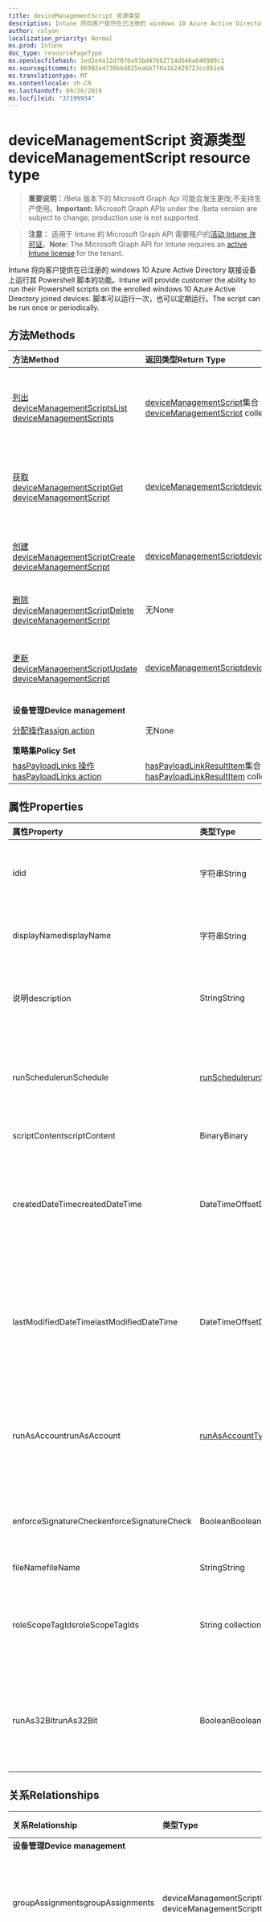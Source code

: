 ```yaml
---
title: deviceManagementScript 资源类型
description: Intune 将向客户提供在已注册的 windows 10 Azure Active Directory 联接设备上运行其 Powershell 脚本的功能。 脚本可以运行一次，也可以定期运行。
author: rolyon
localization_priority: Normal
ms.prod: Intune
doc_type: resourcePageType
ms.openlocfilehash: 1ed2e4a12d7070a93bd47662714d646a640989c1
ms.sourcegitcommit: 86903a4730bbd825eabb7f0a1b2429723cc8b1e6
ms.translationtype: MT
ms.contentlocale: zh-CN
ms.lasthandoff: 09/26/2019
ms.locfileid: "37199934"
---
```

# <a name="devicemanagementscript-resource-type"></a><span data-ttu-id="558cd-104">deviceManagementScript 资源类型</span><span class="sxs-lookup"><span data-stu-id="558cd-104">deviceManagementScript resource type</span></span>

> <span data-ttu-id="558cd-105">**重要说明：**/Beta 版本下的 Microsoft Graph Api 可能会发生更改;不支持生产使用。</span><span class="sxs-lookup"><span data-stu-id="558cd-105">**Important:** Microsoft Graph APIs under the /beta version are subject to change; production use is not supported.</span></span>

> <span data-ttu-id="558cd-106">**注意：** 适用于 Intune 的 Microsoft Graph API 需要租户的[活动 Intune 许可证](https://go.microsoft.com/fwlink/?linkid=839381)。</span><span class="sxs-lookup"><span data-stu-id="558cd-106">**Note:** The Microsoft Graph API for Intune requires an [active Intune license](https://go.microsoft.com/fwlink/?linkid=839381) for the tenant.</span></span>

<span data-ttu-id="558cd-107">Intune 将向客户提供在已注册的 windows 10 Azure Active Directory 联接设备上运行其 Powershell 脚本的功能。</span><span class="sxs-lookup"><span data-stu-id="558cd-107">Intune will provide customer the ability to run their Powershell scripts on the enrolled windows 10 Azure Active Directory joined devices.</span></span> <span data-ttu-id="558cd-108">脚本可以运行一次，也可以定期运行。</span><span class="sxs-lookup"><span data-stu-id="558cd-108">The script can be run once or periodically.</span></span>

## <a name="methods"></a><span data-ttu-id="558cd-109">方法</span><span class="sxs-lookup"><span data-stu-id="558cd-109">Methods</span></span>
|<span data-ttu-id="558cd-110">方法</span><span class="sxs-lookup"><span data-stu-id="558cd-110">Method</span></span>|<span data-ttu-id="558cd-111">返回类型</span><span class="sxs-lookup"><span data-stu-id="558cd-111">Return Type</span></span>|<span data-ttu-id="558cd-112">说明</span><span class="sxs-lookup"><span data-stu-id="558cd-112">Description</span></span>|
|:---|:---|:---|
|[<span data-ttu-id="558cd-113">列出 deviceManagementScripts</span><span class="sxs-lookup"><span data-stu-id="558cd-113">List deviceManagementScripts</span></span>](../api/intune-shared-devicemanagementscript-list.md)|<span data-ttu-id="558cd-114">[deviceManagementScript](../resources/intune-shared-devicemanagementscript.md)集合</span><span class="sxs-lookup"><span data-stu-id="558cd-114">[deviceManagementScript](../resources/intune-shared-devicemanagementscript.md) collection</span></span>|<span data-ttu-id="558cd-115">列出[deviceManagementScript](../resources/intune-shared-devicemanagementscript.md)对象的属性和关系。</span><span class="sxs-lookup"><span data-stu-id="558cd-115">List properties and relationships of the [deviceManagementScript](../resources/intune-shared-devicemanagementscript.md) objects.</span></span>|
|[<span data-ttu-id="558cd-116">获取 deviceManagementScript</span><span class="sxs-lookup"><span data-stu-id="558cd-116">Get deviceManagementScript</span></span>](../api/intune-shared-devicemanagementscript-get.md)|[<span data-ttu-id="558cd-117">deviceManagementScript</span><span class="sxs-lookup"><span data-stu-id="558cd-117">deviceManagementScript</span></span>](../resources/intune-shared-devicemanagementscript.md)|<span data-ttu-id="558cd-118">读取[deviceManagementScript](../resources/intune-shared-devicemanagementscript.md)对象的属性和关系。</span><span class="sxs-lookup"><span data-stu-id="558cd-118">Read properties and relationships of the [deviceManagementScript](../resources/intune-shared-devicemanagementscript.md) object.</span></span>|
|[<span data-ttu-id="558cd-119">创建 deviceManagementScript</span><span class="sxs-lookup"><span data-stu-id="558cd-119">Create deviceManagementScript</span></span>](../api/intune-shared-devicemanagementscript-create.md)|[<span data-ttu-id="558cd-120">deviceManagementScript</span><span class="sxs-lookup"><span data-stu-id="558cd-120">deviceManagementScript</span></span>](../resources/intune-shared-devicemanagementscript.md)|<span data-ttu-id="558cd-121">创建新的[deviceManagementScript](../resources/intune-shared-devicemanagementscript.md)对象。</span><span class="sxs-lookup"><span data-stu-id="558cd-121">Create a new [deviceManagementScript](../resources/intune-shared-devicemanagementscript.md) object.</span></span>|
|[<span data-ttu-id="558cd-122">删除 deviceManagementScript</span><span class="sxs-lookup"><span data-stu-id="558cd-122">Delete deviceManagementScript</span></span>](../api/intune-shared-devicemanagementscript-delete.md)|<span data-ttu-id="558cd-123">无</span><span class="sxs-lookup"><span data-stu-id="558cd-123">None</span></span>|<span data-ttu-id="558cd-124">删除[deviceManagementScript](../resources/intune-shared-devicemanagementscript.md)。</span><span class="sxs-lookup"><span data-stu-id="558cd-124">Deletes a [deviceManagementScript](../resources/intune-shared-devicemanagementscript.md).</span></span>|
|[<span data-ttu-id="558cd-125">更新 deviceManagementScript</span><span class="sxs-lookup"><span data-stu-id="558cd-125">Update deviceManagementScript</span></span>](../api/intune-shared-devicemanagementscript-update.md)|[<span data-ttu-id="558cd-126">deviceManagementScript</span><span class="sxs-lookup"><span data-stu-id="558cd-126">deviceManagementScript</span></span>](../resources/intune-shared-devicemanagementscript.md)|<span data-ttu-id="558cd-127">更新[deviceManagementScript](../resources/intune-shared-devicemanagementscript.md)对象的属性。</span><span class="sxs-lookup"><span data-stu-id="558cd-127">Update the properties of a [deviceManagementScript](../resources/intune-shared-devicemanagementscript.md) object.</span></span>|
|<span data-ttu-id="558cd-128">**设备管理**</span><span class="sxs-lookup"><span data-stu-id="558cd-128">**Device management**</span></span>|
|[<span data-ttu-id="558cd-129">分配操作</span><span class="sxs-lookup"><span data-stu-id="558cd-129">assign action</span></span>](../api/intune-shared-devicemanagementscript-assign.md)|<span data-ttu-id="558cd-130">无</span><span class="sxs-lookup"><span data-stu-id="558cd-130">None</span></span>|<span data-ttu-id="558cd-131">尚未记录</span><span class="sxs-lookup"><span data-stu-id="558cd-131">Not yet documented</span></span>|
|<span data-ttu-id="558cd-132">**策略集**</span><span class="sxs-lookup"><span data-stu-id="558cd-132">**Policy Set**</span></span>|
|[<span data-ttu-id="558cd-133">hasPayloadLinks 操作</span><span class="sxs-lookup"><span data-stu-id="558cd-133">hasPayloadLinks action</span></span>](../api/intune-shared-devicemanagementscript-haspayloadlinks.md)|<span data-ttu-id="558cd-134">[hasPayloadLinkResultItem](../resources/intune-policyset-haspayloadlinkresultitem.md)集合</span><span class="sxs-lookup"><span data-stu-id="558cd-134">[hasPayloadLinkResultItem](../resources/intune-policyset-haspayloadlinkresultitem.md) collection</span></span>|<span data-ttu-id="558cd-135">尚未记录</span><span class="sxs-lookup"><span data-stu-id="558cd-135">Not yet documented</span></span>|

## <a name="properties"></a><span data-ttu-id="558cd-136">属性</span><span class="sxs-lookup"><span data-stu-id="558cd-136">Properties</span></span>
|<span data-ttu-id="558cd-137">属性</span><span class="sxs-lookup"><span data-stu-id="558cd-137">Property</span></span>|<span data-ttu-id="558cd-138">类型</span><span class="sxs-lookup"><span data-stu-id="558cd-138">Type</span></span>|<span data-ttu-id="558cd-139">说明</span><span class="sxs-lookup"><span data-stu-id="558cd-139">Description</span></span>|
|:---|:---|:---|
|<span data-ttu-id="558cd-140">id</span><span class="sxs-lookup"><span data-stu-id="558cd-140">id</span></span>|<span data-ttu-id="558cd-141">字符串</span><span class="sxs-lookup"><span data-stu-id="558cd-141">String</span></span>|<span data-ttu-id="558cd-142">设备管理脚本的唯一标识符。</span><span class="sxs-lookup"><span data-stu-id="558cd-142">Unique Identifier for the device management script.</span></span>|
|<span data-ttu-id="558cd-143">displayName</span><span class="sxs-lookup"><span data-stu-id="558cd-143">displayName</span></span>|<span data-ttu-id="558cd-144">字符串</span><span class="sxs-lookup"><span data-stu-id="558cd-144">String</span></span>|<span data-ttu-id="558cd-145">设备管理脚本的名称。</span><span class="sxs-lookup"><span data-stu-id="558cd-145">Name of the device management script.</span></span>|
|<span data-ttu-id="558cd-146">说明</span><span class="sxs-lookup"><span data-stu-id="558cd-146">description</span></span>|<span data-ttu-id="558cd-147">String</span><span class="sxs-lookup"><span data-stu-id="558cd-147">String</span></span>|<span data-ttu-id="558cd-148">设备管理脚本的可选说明。</span><span class="sxs-lookup"><span data-stu-id="558cd-148">Optional description for the device management script.</span></span>|
|<span data-ttu-id="558cd-149">runSchedule</span><span class="sxs-lookup"><span data-stu-id="558cd-149">runSchedule</span></span>|[<span data-ttu-id="558cd-150">runSchedule</span><span class="sxs-lookup"><span data-stu-id="558cd-150">runSchedule</span></span>](../resources/intune-devices-runschedule.md)|<span data-ttu-id="558cd-151">脚本运行的间隔。</span><span class="sxs-lookup"><span data-stu-id="558cd-151">The interval for script to run.</span></span> <span data-ttu-id="558cd-152">如果未定义，脚本将运行一次</span><span class="sxs-lookup"><span data-stu-id="558cd-152">If not defined the script will run once</span></span>|
|<span data-ttu-id="558cd-153">scriptContent</span><span class="sxs-lookup"><span data-stu-id="558cd-153">scriptContent</span></span>|<span data-ttu-id="558cd-154">Binary</span><span class="sxs-lookup"><span data-stu-id="558cd-154">Binary</span></span>|<span data-ttu-id="558cd-155">脚本内容。</span><span class="sxs-lookup"><span data-stu-id="558cd-155">The script content.</span></span>|
|<span data-ttu-id="558cd-156">createdDateTime</span><span class="sxs-lookup"><span data-stu-id="558cd-156">createdDateTime</span></span>|<span data-ttu-id="558cd-157">DateTimeOffset</span><span class="sxs-lookup"><span data-stu-id="558cd-157">DateTimeOffset</span></span>|<span data-ttu-id="558cd-158">设备管理脚本的创建日期和时间。</span><span class="sxs-lookup"><span data-stu-id="558cd-158">The date and time the device management script was created.</span></span> <span data-ttu-id="558cd-159">此属性是只读的。</span><span class="sxs-lookup"><span data-stu-id="558cd-159">This property is read-only.</span></span>|
|<span data-ttu-id="558cd-160">lastModifiedDateTime</span><span class="sxs-lookup"><span data-stu-id="558cd-160">lastModifiedDateTime</span></span>|<span data-ttu-id="558cd-161">DateTimeOffset</span><span class="sxs-lookup"><span data-stu-id="558cd-161">DateTimeOffset</span></span>|<span data-ttu-id="558cd-162">上次修改设备管理脚本的日期和时间。</span><span class="sxs-lookup"><span data-stu-id="558cd-162">The date and time the device management script was last modified.</span></span> <span data-ttu-id="558cd-163">此属性是只读的。</span><span class="sxs-lookup"><span data-stu-id="558cd-163">This property is read-only.</span></span>|
|<span data-ttu-id="558cd-164">runAsAccount</span><span class="sxs-lookup"><span data-stu-id="558cd-164">runAsAccount</span></span>|[<span data-ttu-id="558cd-165">runAsAccountType</span><span class="sxs-lookup"><span data-stu-id="558cd-165">runAsAccountType</span></span>](../resources/intune-shared-runasaccounttype.md)|<span data-ttu-id="558cd-166">指示执行上下文的类型。</span><span class="sxs-lookup"><span data-stu-id="558cd-166">Indicates the type of execution context.</span></span> <span data-ttu-id="558cd-167">可取值为：`system`、`user`。</span><span class="sxs-lookup"><span data-stu-id="558cd-167">Possible values are: `system`, `user`.</span></span>|
|<span data-ttu-id="558cd-168">enforceSignatureCheck</span><span class="sxs-lookup"><span data-stu-id="558cd-168">enforceSignatureCheck</span></span>|<span data-ttu-id="558cd-169">Boolean</span><span class="sxs-lookup"><span data-stu-id="558cd-169">Boolean</span></span>|<span data-ttu-id="558cd-170">指示是否需要检查脚本签名。</span><span class="sxs-lookup"><span data-stu-id="558cd-170">Indicate whether the script signature needs be checked.</span></span>|
|<span data-ttu-id="558cd-171">fileName</span><span class="sxs-lookup"><span data-stu-id="558cd-171">fileName</span></span>|<span data-ttu-id="558cd-172">String</span><span class="sxs-lookup"><span data-stu-id="558cd-172">String</span></span>|<span data-ttu-id="558cd-173">脚本文件名。</span><span class="sxs-lookup"><span data-stu-id="558cd-173">Script file name.</span></span>|
|<span data-ttu-id="558cd-174">roleScopeTagIds</span><span class="sxs-lookup"><span data-stu-id="558cd-174">roleScopeTagIds</span></span>|<span data-ttu-id="558cd-175">String collection</span><span class="sxs-lookup"><span data-stu-id="558cd-175">String collection</span></span>|<span data-ttu-id="558cd-176">此 PowerShellScript 实例的范围标记 Id 的列表。</span><span class="sxs-lookup"><span data-stu-id="558cd-176">List of Scope Tag IDs for this PowerShellScript instance.</span></span>|
|<span data-ttu-id="558cd-177">runAs32Bit</span><span class="sxs-lookup"><span data-stu-id="558cd-177">runAs32Bit</span></span>|<span data-ttu-id="558cd-178">Boolean</span><span class="sxs-lookup"><span data-stu-id="558cd-178">Boolean</span></span>|<span data-ttu-id="558cd-179">一个指示 PowerShell 脚本是否应作为32位运行的值</span><span class="sxs-lookup"><span data-stu-id="558cd-179">A value indicating whether the PowerShell script should run as 32-bit</span></span>|

## <a name="relationships"></a><span data-ttu-id="558cd-180">关系</span><span class="sxs-lookup"><span data-stu-id="558cd-180">Relationships</span></span>
|<span data-ttu-id="558cd-181">关系</span><span class="sxs-lookup"><span data-stu-id="558cd-181">Relationship</span></span>|<span data-ttu-id="558cd-182">类型</span><span class="sxs-lookup"><span data-stu-id="558cd-182">Type</span></span>|<span data-ttu-id="558cd-183">说明</span><span class="sxs-lookup"><span data-stu-id="558cd-183">Description</span></span>|
|:---|:---|:---|
|<span data-ttu-id="558cd-184">**设备管理**</span><span class="sxs-lookup"><span data-stu-id="558cd-184">**Device management**</span></span>|
|<span data-ttu-id="558cd-185">groupAssignments</span><span class="sxs-lookup"><span data-stu-id="558cd-185">groupAssignments</span></span>|<span data-ttu-id="558cd-186">deviceManagementScriptGroupAssignment 集合</span><span class="sxs-lookup"><span data-stu-id="558cd-186">deviceManagementScriptGroupAssignment collection</span></span>|<span data-ttu-id="558cd-187">设备管理脚本的组分配的列表。</span><span class="sxs-lookup"><span data-stu-id="558cd-187">The list of group assignments for the device management script.</span></span>|
|<span data-ttu-id="558cd-188">assignments</span><span class="sxs-lookup"><span data-stu-id="558cd-188">assignments</span></span>|<span data-ttu-id="558cd-189">deviceManagementScriptAssignment 集合</span><span class="sxs-lookup"><span data-stu-id="558cd-189">deviceManagementScriptAssignment collection</span></span>|<span data-ttu-id="558cd-190">设备管理脚本的组分配的列表。</span><span class="sxs-lookup"><span data-stu-id="558cd-190">The list of group assignments for the device management script.</span></span>|
|<span data-ttu-id="558cd-191">runSummary</span><span class="sxs-lookup"><span data-stu-id="558cd-191">runSummary</span></span>|<span data-ttu-id="558cd-192">deviceManagementScriptRunSummary</span><span class="sxs-lookup"><span data-stu-id="558cd-192">deviceManagementScriptRunSummary</span></span>|<span data-ttu-id="558cd-193">设备管理脚本的运行摘要。</span><span class="sxs-lookup"><span data-stu-id="558cd-193">Run summary for device management script.</span></span>|
|<span data-ttu-id="558cd-194">deviceRunStates</span><span class="sxs-lookup"><span data-stu-id="558cd-194">deviceRunStates</span></span>|<span data-ttu-id="558cd-195">deviceManagementScriptDeviceState 集合</span><span class="sxs-lookup"><span data-stu-id="558cd-195">deviceManagementScriptDeviceState collection</span></span>|<span data-ttu-id="558cd-196">此脚本在所有设备上的运行状态列表。</span><span class="sxs-lookup"><span data-stu-id="558cd-196">List of run states for this script across all devices.</span></span>|
|<span data-ttu-id="558cd-197">userRunStates</span><span class="sxs-lookup"><span data-stu-id="558cd-197">userRunStates</span></span>|<span data-ttu-id="558cd-198">deviceManagementScriptUserState 集合</span><span class="sxs-lookup"><span data-stu-id="558cd-198">deviceManagementScriptUserState collection</span></span>|<span data-ttu-id="558cd-199">此脚本在所有用户中的运行状态列表。</span><span class="sxs-lookup"><span data-stu-id="558cd-199">List of run states for this script across all users.</span></span>|

## <a name="json-representation"></a><span data-ttu-id="558cd-200">JSON 表示形式</span><span class="sxs-lookup"><span data-stu-id="558cd-200">JSON Representation</span></span>
<span data-ttu-id="558cd-201">下面是资源的 JSON 表示形式。</span><span class="sxs-lookup"><span data-stu-id="558cd-201">Here is a JSON representation of the resource.</span></span>
<!-- {
  "blockType": "resource",
  "keyProperty": "id",
  "@odata.type": "microsoft.graph.deviceManagementScript"
}
-->
``` json
{
  "@odata.type": "#microsoft.graph.deviceManagementScript",
  "id": "String (identifier)",
  "displayName": "String",
  "description": "String",
  "runSchedule": {
    "@odata.type": "microsoft.graph.runSchedule"
  },
  "scriptContent": "binary",
  "createdDateTime": "String (timestamp)",
  "lastModifiedDateTime": "String (timestamp)",
  "runAsAccount": "String",
  "enforceSignatureCheck": true,
  "fileName": "String",
  "roleScopeTagIds": [
    "String"
  ],
  "runAs32Bit": true
}
```



